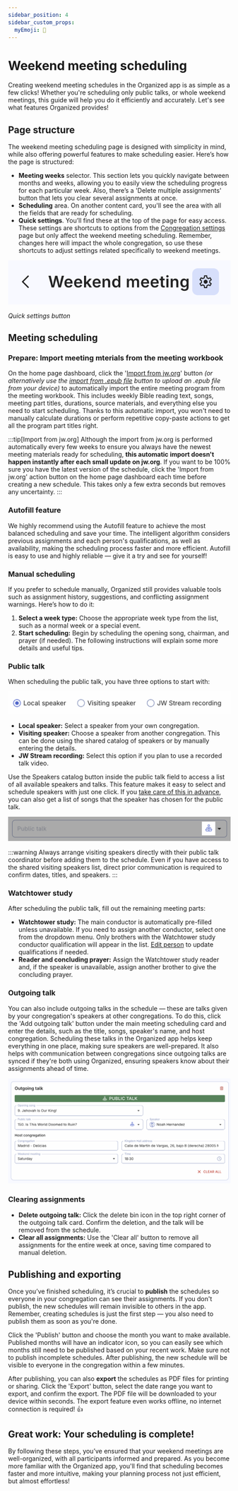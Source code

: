 ```yaml
---
sidebar_position: 4
sidebar_custom_props:
  myEmoji: 📅
---
```


# Weekend meeting scheduling

Creating weekend meeting schedules in the Organized app is as simple as a few clicks! Whether you're scheduling only public talks, or whole weekend meetings, this guide will help you do it efficiently and accurately. Let's see what features Organized provides!

## Page structure

The weekend meeting scheduling page is designed with simplicity in mind, while also offering powerful features to make scheduling easier. Here’s how the page is structured:

- **Meeting weeks** selector. This section lets you quickly navigate between months and weeks, allowing you to easily view the scheduling progress for each particular week. Also, there’s a 'Delete multiple assignments' button that lets you clear several assignments at once.
- **Scheduling** area. On another content card, you'll see the  area with all the fields that are ready for scheduling.
- **Quick settings**. You’ll find these at the top of the page for easy access. These settings are shortcuts to options from the [Congregation settings](../congregation/congregation-settings) page but only affect the weekend meeting scheduling. Remember, changes here will impact the whole congregation, so use these shortcuts to adjust settings related specifically to weekend meetings.

![Quick settings buttons](./img/wm-quick-settings.png)

_Quick settings button_

## Meeting scheduling

### Prepare: Import meeting mterials from the meeting workbook

On the home page dashboard, click the '[Import from jw.org](../meeting-materials/import-jw-org)' button _(or alternatively use the [import from .epub file](../meeting-materials/import-epub) button to upload an .epub file from your device)_ to automatically import the entire meeting program from the meeting workbook. This includes weekly Bible reading text, songs, meeting part titles, durations, source materials, and everything else you need to start scheduling. Thanks to this automatic import, you won't need to manually calculate durations or perform repetitive copy-paste actions to get all the program part titles right.

:::tip[Import from jw.org]
Although the import from jw.org is performed automatically every few weeks to ensure you always have the newest meeting materials ready for scheduling, **this automatic import doesn't happen instantly after each small update on jw.org**. If you want to be 100% sure you have the latest version of the schedule, click the 'Import from jw.org' action button on the home page dashboard each time before creating a new schedule. This takes only a few extra seconds but removes any uncertainty.
:::

### Autofill feature

We highly recommend using the Autofill feature to achieve the most balanced scheduling and save your time. The intelligent algorithm considers previous assignments and each person's qualifications, as well as availability, making the scheduling process faster and more efficient. Autofill is easy to use and highly reliable — give it a try and see for yourself!

### Manual scheduling

If you prefer to schedule manually, Organized still provides valuable tools such as assignment history, suggestions, and conflicting assignment warnings. Here’s how to do it:

1. **Select a week type:** Choose the appropriate week type from the list, such as a normal week or a special event.
2. **Start scheduling:** Begin by scheduling the opening song, chairman, and prayer (if needed). The following instructions will explain some more details and useful tips.

### Public talk

When scheduling the public talk, you have three options to start with:

![Select speaker type or JW Stream video recording](./img/speaker-type.png)

- **Local speaker:** Select a speaker from your own congregation.
- **Visiting speaker:** Choose a speaker from another congregation. This can be done using the shared catalog of speakers or by manually entering the details.
- **JW Stream recording:** Select this option if you plan to use a recorded talk video.

Use the Speakers catalog button inside the public talk field to access a list of all available speakers and talks. This feature makes it easy to select and schedule speakers with just one click. If you [take care of this in advance](../persons/visiting-speakers), you can also get a list of songs that the speaker has chosen for the public talk.

![Local and visiting speakers list in the Organized app](./img/wm-speakers-catalog-button.png)

:::warning
Always arrange visiting speakers directly with their public talk coordinator before adding them to the schedule. Even if you have access to the shared visiting speakers list, direct prior communication is required to  confirm dates, titles, and speakers.
:::

### Watchtower study

After scheduling the public talk, fill out the remaining meeting parts:

- **Watchtower study:** The main conductor is automatically pre-filled unless unavailable. If you need to assign another conductor, select one from the dropdown menu. Only brothers with the Watchtower study conductor qualification will appear in the list. [Edit person](../persons/add-person#assignment-qualifications) to update qualifications if needed.
- **Reader and concluding prayer:** Assign the Watchtower study reader and, if the speaker is unavailable, assign another brother to give the concluding prayer.

### Outgoing talk

You can also include outgoing talks in the schedule — these are talks given by your congregation's speakers at other congregations. To do this, click the 'Add outgoing talk' button under the main meeting scheduling card and enter the details, such as the title, songs, speaker's name, and host congregation. Scheduling these talks in the Organized app helps keep everything in one place, making sure speakers are well-prepared. It also helps with communication between congregations since outgoing talks are synced if they're both using Organized, ensuring speakers know about their assignments ahead of time.

![Congregation and speaker details for outgoing public talks of Jehovah's Witnesses](./img/wm-outgoing-talk-details.png)

### Clearing assignments

- **Delete outgoing talk:** Click the delete bin icon in the top right corner of the outgoing talk card. Confirm the deletion, and the talk will be removed from the schedule.
- **Clear all assignments:** Use the 'Clear all' button to remove all assignments for the entire week at once, saving time compared to manual deletion.

## Publishing and exporting

Once you’ve finished scheduling, it’s crucial to **publish** the schedules so everyone in your congregation can see their assignments. If you don't publish, the new schedules will remain invisible to others in the app. Remember, creating schedules is just the first step — you also need to publish them as soon as you're done.

Click the 'Publish' button and choose the month you want to make available. Published months will have an indicator icon, so you can easily see which months still need to be published based on your recent work. Make sure not to publish incomplete schedules. After publishing, the new schedule will be visible to everyone in the congregation within a few minutes.

After publishing, you can also **export** the schedules as PDF files for printing or sharing. Click the 'Export' button, select the date range you want to export, and confirm the export. The PDF file will be downloaded to your device within seconds. The export feature even works offline, no internet connection is required! 👍

## Great work: Your scheduling is complete!

By following these steps, you’ve ensured that your weekend meetings are well-organized, with all participants informed and prepared. As you become more familiar with the Organized app, you'll find that scheduling becomes faster and more intuitive, making your planning process not just efficient, but almost effortless!